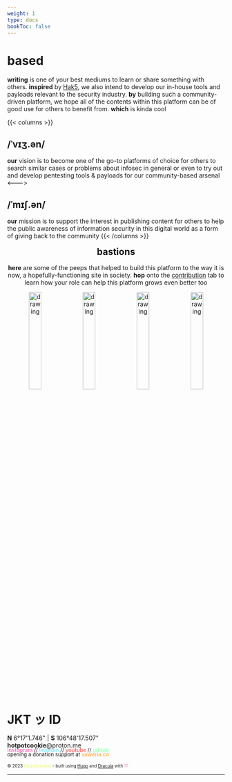 ```yaml
---
weight: 1
type: docs
bookToc: false
---
```


<h1>based</h1>

**writing** is one of your best mediums to learn or share something with others. **inspired** by [Hak5](https://hak5.org/), we also intend to develop our in-house tools and payloads relevant to the security industry. **by** building such a community-driven platform, we hope all of the contents within this platform can be of good use for others to benefit from. **which** is kinda cool


{{< columns >}}
<h2>/ˈvɪʒ.ən/</h2>

**our** vision is to become one of the go-to platforms of choice for others to search similar cases or problems about infosec in general or even to try out and develop pentesting tools & payloads for our community-based arsenal
<--->
<h2>/ˈmɪʃ.ən/</h2>

**our** mission is to support the interest in publishing content for others to help the public awareness of information security in this digital world as a form of giving back to the community
{{< /columns >}}

<h2 align="center" style="margin: 16px 0px;">bastions</h2>
<p align="center">
<strong>here</strong> are some of the peeps that helped to build this platform to the way it is now, a hopefully-functioning site in society. <strong>hop</strong> onto the <a href="/docs/org/contribution/">contribution</a> tab to learn how your role can help this platform grows even better too

</p>

<p align="center">
	<a href="https://www.linkedin.com/in/muhammadnurirsyad/"><img src="/images/profile/irsyad.webp" alt="drawing" width="24%"/></a>
	<a href="https://www.linkedin.com/in/ihsan-zahardjil-949720193/"><img src="/images/profile/ikhsan.webp" alt="drawing" width="24%"/></a>
	<a href="https://www.linkedin.com/in/muhammadnurilham/"><img src="/images/profile/ilham.webp" alt="drawing" width="24%"/></a>
	<a href="https://www.linkedin.com/in/hanifsalsabilk/"><img src="/images/profile/hanif.webp" alt="drawing" width="24%"/></a>	
</p>

<h1 style="margin: 32px 0px 16px;">JKT ッ ID</h1>

<p style="margin-bottom: 0;"><strong>N</strong> 6°17'1.746" | <strong>S</strong> 106°48'17.507" <br>
<span><strong>hotpotcookie</strong>@proton.me</span></p>

<p style="margin-top: -0.4em; margin-bottom: 0; font-size: 0.85em;">
	<a style="text-decoration: none;" href="https://www.instagram.com/hotpotcookie" target="_blank" rel="noopener noreferrer"><span style="font-size: 1em; color: #ff79c6"><strong>instagram</strong></span></a> //
	<a style="text-decoration: none;" href="https://www.linkedin.com/company/hotpotcookie/" target="_blank" rel="noopener noreferrer"><span style="font-size: 1em; color: #8be9fd"><strong>linkedin</strong></span></a> //	
	<a style="text-decoration: none;" href="https://www.youtube.com/@hotpotcookie/" target="_blank" rel="noopener noreferrer"><span style="font-size: 1em; color: #fc6f6f"><strong>youtube</strong></span></a> //
	<a style="text-decoration: none;" href="https://www.github.com/hotpotcookie/" target="_blank" rel="noopener noreferrer"><span style="font-size: 1em; color: #a3ffbc"><strong>github</strong></span></a>					
</p>
<p style="margin-top: -0.4em; margin-bottom: 0; font-size: 0.85em;">
	opening a donation support at <a style="text-decoration: none;" href="https://saweria.co/hotpotcookie" target="_blank" rel="noopener noreferrer"><span style="font-size: 1em; color: #ffb86c"><strong>saweria.co</strong></span></a> 
</p>

<span style="font-size: 0.7em;">© 2023 <span style="color: #f1fa8c"><strong>hotpotcookie</strong></span> - built using [Hugo](https://github.com/alex-shpak/hugo-book) and [Dracula](https://draculatheme.com/) with <span style="color: #ff79c6">♡</span></span>

---